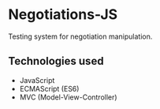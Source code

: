 # Negotiations-JS

Testing system for negotiation manipulation.

<h2>Technologies used</h2>

<ul>
  <li>JavaScript</li>
  <li>ECMAScript (ES6)</li>
  <li>MVC (Model-View-Controller)</li>
</ul>